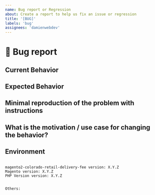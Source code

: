 ```yaml
---
name: Bug report or Regression
about: Create a report to help us fix an issue or regression
title: '[BUG]'
labels: 'bug'
assignees: 'damienwebdev'
---
```


<!--
PLEASE HELP US PROCESS GITHUB ISSUES FASTER BY PROVIDING THE FOLLOWING INFORMATION.

ISSUES MISSING IMPORTANT INFORMATION MAY BE CLOSED WITHOUT INVESTIGATION.
-->

# :bug: Bug report

## Current Behavior
<!-- Describe how the issue manifests. -->


## Expected Behavior
<!-- Describe what the expected behavior is. -->


## Minimal reproduction of the problem with instructions
<!-- Please provide the *STEPS TO REPRODUCE* and if possible a *MINIMAL DEMO* of the problem -->


## What is the motivation / use case for changing the behavior?
<!-- Describe the motivation or the concrete use case. -->


## Environment

<pre><code>
magento2-colorado-retail-delivery-fee version: X.Y.Z
Magento version: X.Y.Z 
PHP Version version: X.Y.Z 
<!-- Check whether this is still an issue in the most recent magento2-colorado-retail-delivery-fee version -->

Others:
<!-- Anything else relevant?  Operating system version, IDE, package manager, HTTP server, ... -->
</code></pre>